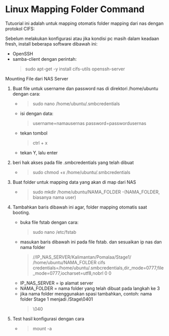 # Linux Mapping Folder Command
Tutuorial ini adalah untuk mapping otomatis folder mapping dari nas dengan protokol CIFS:

Sebelum melakukan konfigurasi atau jika kondisi pc masih dalam keadaan fresh, install beberapa software dibawah ini:
- OpenSSH
- samba-client
dengan perintah:
    >sudo apt-get -y install cifs-utils openssh-server

Mounting File dari NAS Server
1. Buat file untuk username dan password nas di direktori /home/ubuntu dengan cara:
	- >sudo nano /home/ubuntu/.smbcredentials
	- isi dengan data:
		>username=namausernas
		>password=passwordusernas
	- tekan tombol 
      >ctrl + x
	- tekan Y, lalu enter

2. beri hak akses pada file .smbcredentials yang telah dibuat
	- >sudo chmod +x /home/ubuntu/.smbcredentials

3. Buat folder untuk mapping data yang akan di map dari NAS
	- >sudo mkdir /home/ubuntu/NAMA_FOLDER 
	-(NAMA_FOLDER, biasanya nama user)

4. Tambahkan baris dibawah ini agar, folder mapping otomatis saat booting.
	- buka file fstab dengan cara: 
      >sudo nano /etc/fstab
	- masukan baris dibawah ini pada file fstab. dan sesuaikan ip nas dan nama folder
		>//IP_NAS_SERVER/Kalimantan/Pomalaa/Stage1/ /home/ubuntu/NAMA_FOLDER cifs credentials=/home/ubuntu/.smbcredentials,dir_mode=0777,file_mode=0777,iocharset=utf8,nobrl 0 0
    - IP_NAS_SERVER = ip alamat server
    - NAMA_FOLDER = nama folder yang telah dibuat pada langkah ke 3
    - jika nama folder menggunakan spasi tambahkan, contoh: nama folder Stage 1 menjadi /Stage\0401
    	>\040

5. Test hasil konfigurasi dengan cara
    - > mount -a
